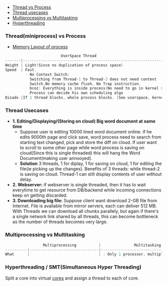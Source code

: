 - [Thread vs Process](#vs)
- [Thread usecases](#uc)
- [Multiprocessing vs Multitasking](#vs1)
- [Hyperthreading](#ht)

<a name=vs></a>
### Thread(miniprocess) vs Process
- [Memory Layout of process](https://code-with-amitk.github.io/Motherboard/Memory/Processes.html)
```c
                         UserSpace Thread                                    |                             Process                           |
-------|------------------------------------------------------------------ --|---------------------------------------------------------------|
Weight | Light(Since no duplication of process space)                        | Heavy(Complete process space(CS,DS,SS,HS) duplicated to child |
Speed  | Fast.                                                               | Slow.
         - No Context Switch:                                                |   - Context Switch needed:
           Switching from Thread-1 to Thread-2 does not need context         |     Memory cache flushing needed, Trap needed and to achieve 
           Switch,No memory cache flush, No Trap instruction.                |     these control need to go into kernel space
           bcoz: Everything is inside process(No need to go in kernel space) |
           Process can decide his own scheduling algo 
Disadv |If 1 thread blocks, whole process blocks. [See userspace, kernel Threads]
```

<a name=uc></a>
### Thread Usecases
- **1. Editing/Displaying/(Storing on cloud) Big word document at same time**
  - Suppose user is editing 10000 lined word document online. if he edits 9000th page and click save, word process need to search from starting text changed, pick and store the diff on cloud. If user want to scroll to some other page while word process is saving on cloud(Since this is single threaded) this will hang the Word Document(making user annooyed).
  - **Solution** 3 threads, 1 for diplay, 1 for saving on cloud, 1 for editing the file(ie picking up the changes). Benefits of 3 threads: while thread-2 is saving on cloud. Thread-1 can still display contents of user without delay.
- **2. Webserver:** if webserver is single threaded, then it has to wait everytime to get resource from DB/backend while incoming connections keep on getting discarded.
- **3. Downloading big file:** Suppose client want download 2-GB file from Internet. File is available from mirror servers, each can deliver 512 MB. With Threads we can download all chunks parallely, but again if there's a single network link shared by all threads, this can become bottleneck as the number of threads becomes very large.

<a name=vs1></a>
### Multiprocessing vs Multitasking
```c
                 Multiprocessing          |               Multitasking
----------|-------------------------------|-------------------------------------------
What      |                               | - Only 1 processor, multiple threads are run in time sliced manner.
```

<a name=ht></a>
### Hyperthreading / SMT(Simultaneous Hyper Threading)
Split a core into virtual [cores](/Threads_Processes_IPC/MultiCPU_MultiCore) and assign a thread to each of core.
